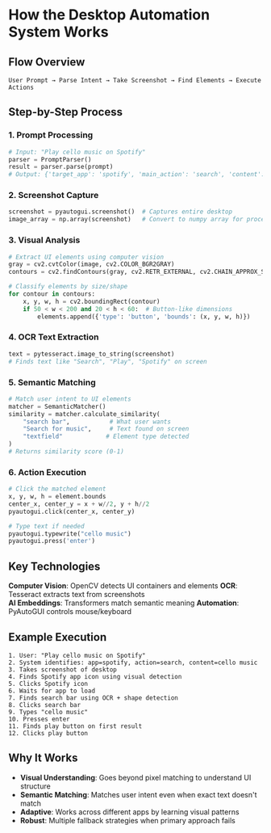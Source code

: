 # How the Desktop Automation System Works

## Flow Overview
```
User Prompt → Parse Intent → Take Screenshot → Find Elements → Execute Actions
```

## Step-by-Step Process

### 1. Prompt Processing
```python
# Input: "Play cello music on Spotify"
parser = PromptParser()
result = parser.parse(prompt)
# Output: {'target_app': 'spotify', 'main_action': 'search', 'content': 'cello music'}
```

### 2. Screenshot Capture
```python
screenshot = pyautogui.screenshot()  # Captures entire desktop
image_array = np.array(screenshot)   # Convert to numpy array for processing
```

### 3. Visual Analysis
```python
# Extract UI elements using computer vision
gray = cv2.cvtColor(image, cv2.COLOR_BGR2GRAY)
contours = cv2.findContours(gray, cv2.RETR_EXTERNAL, cv2.CHAIN_APPROX_SIMPLE)

# Classify elements by size/shape
for contour in contours:
    x, y, w, h = cv2.boundingRect(contour)
    if 50 < w < 200 and 20 < h < 60:  # Button-like dimensions
        elements.append({'type': 'button', 'bounds': (x, y, w, h)})
```

### 4. OCR Text Extraction
```python
text = pytesseract.image_to_string(screenshot)
# Finds text like "Search", "Play", "Spotify" on screen
```

### 5. Semantic Matching
```python
# Match user intent to UI elements
matcher = SemanticMatcher()
similarity = matcher.calculate_similarity(
    "search bar",           # What user wants
    "Search for music",     # Text found on screen
    "textfield"            # Element type detected
)
# Returns similarity score (0-1)
```

### 6. Action Execution
```python
# Click the matched element
x, y, w, h = element.bounds
center_x, center_y = x + w//2, y + h//2
pyautogui.click(center_x, center_y)

# Type text if needed
pyautogui.typewrite("cello music")
pyautogui.press('enter')
```

## Key Technologies

**Computer Vision**: OpenCV detects UI containers and elements
**OCR**: Tesseract extracts text from screenshots  
**AI Embeddings**: Transformers match semantic meaning
**Automation**: PyAutoGUI controls mouse/keyboard

## Example Execution

```
1. User: "Play cello music on Spotify"
2. System identifies: app=spotify, action=search, content=cello music
3. Takes screenshot of desktop
4. Finds Spotify app icon using visual detection
5. Clicks Spotify icon
6. Waits for app to load
7. Finds search bar using OCR + shape detection
8. Clicks search bar
9. Types "cello music"
10. Presses enter
11. Finds play button on first result
12. Clicks play button
```

## Why It Works

- **Visual Understanding**: Goes beyond pixel matching to understand UI structure
- **Semantic Matching**: Matches user intent even when exact text doesn't match
- **Adaptive**: Works across different apps by learning visual patterns
- **Robust**: Multiple fallback strategies when primary approach fails